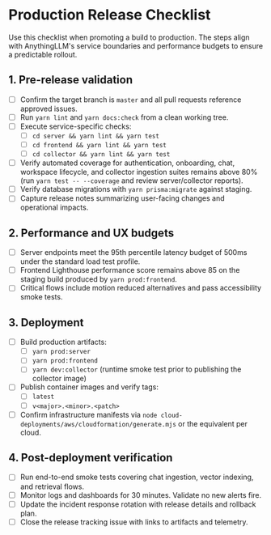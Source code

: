 # Production Release Checklist

Use this checklist when promoting a build to production. The steps align with AnythingLLM's service boundaries and performance
budgets to ensure a predictable rollout.

## 1. Pre-release validation

- [ ] Confirm the target branch is `master` and all pull requests reference approved issues.
- [ ] Run `yarn lint` and `yarn docs:check` from a clean working tree.
- [ ] Execute service-specific checks:
  - [ ] `cd server && yarn lint && yarn test`
  - [ ] `cd frontend && yarn lint && yarn test`
  - [ ] `cd collector && yarn lint && yarn test`
- [ ] Verify automated coverage for authentication, onboarding, chat, workspace lifecycle, and collector ingestion suites remains above 80% (run `yarn test -- --coverage` and review server/collector reports).
- [ ] Verify database migrations with `yarn prisma:migrate` against staging.
- [ ] Capture release notes summarizing user-facing changes and operational impacts.

## 2. Performance and UX budgets

- [ ] Server endpoints meet the 95th percentile latency budget of 500ms under the standard load test profile.
- [ ] Frontend Lighthouse performance score remains above 85 on the staging build produced by `yarn prod:frontend`.
- [ ] Critical flows include motion reduced alternatives and pass accessibility smoke tests.

## 3. Deployment

- [ ] Build production artifacts:
  - [ ] `yarn prod:server`
  - [ ] `yarn prod:frontend`
  - [ ] `yarn dev:collector` (runtime smoke test prior to publishing the collector image)
- [ ] Publish container images and verify tags:
  - [ ] `latest`
  - [ ] `v<major>.<minor>.<patch>`
- [ ] Confirm infrastructure manifests via `node cloud-deployments/aws/cloudformation/generate.mjs` or the equivalent per cloud.

## 4. Post-deployment verification

- [ ] Run end-to-end smoke tests covering chat ingestion, vector indexing, and retrieval flows.
- [ ] Monitor logs and dashboards for 30 minutes. Validate no new alerts fire.
- [ ] Update the incident response rotation with release details and rollback plan.
- [ ] Close the release tracking issue with links to artifacts and telemetry.
